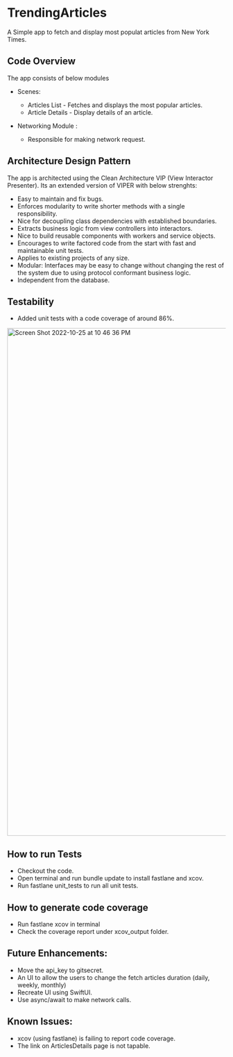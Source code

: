 # TrendingArticles

A Simple app to fetch and display most populat articles from New York Times.


## Code Overview

The app consists of below modules

- Scenes:
    - Articles List - Fetches and displays the most popular articles.
    - Article Details - Display details of an article.

- Networking Module : 
    - Responsible for making network request.


## Architecture Design Pattern

The app is architected using the Clean Architecture VIP  (View Interactor Presenter). Its an extended version of VIPER with below strenghts:
  - Easy to maintain and fix bugs.
  - Enforces modularity to write shorter methods with a single responsibility.
  - Nice for decoupling class dependencies with established boundaries.
  - Extracts business logic from view controllers into interactors.
  - Nice to build reusable components with workers and service objects.
  - Encourages to write factored code from the start with fast and maintainable unit tests.
  - Applies to existing projects of any size.
  - Modular: Interfaces may be easy to change without changing the rest of the system due to using protocol conformant business logic.
  - Independent from the database.



## Testability

- Added unit tests with a code coverage of around 86%.
<img width="1169" alt="Screen Shot 2022-10-25 at 10 46 36 PM" src="https://user-images.githubusercontent.com/5484993/197856550-d97e23ec-764a-4696-8dce-b7c7849fd88b.png">



## How to run Tests
- Checkout the code.
- Open terminal and run bundle update to install fastlane and xcov.
- Run fastlane unit_tests to run all unit tests.

## How to generate code coverage
- Run fastlane xcov in terminal
- Check the coverage report under xcov_output folder.


## Future Enhancements:
- Move the api_key to gitsecret.
- An UI to allow the users to change the fetch articles duration (daily, weekly, monthly)
- Recreate UI using SwiftUI.
- Use async/await to make network calls.

## Known Issues:
- xcov (using fastlane) is failing to report code coverage.
- The link on ArticlesDetails page is not tapable.
